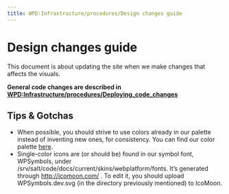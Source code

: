 ```yaml
---
title: WPD:Infrastructure/procedures/Design changes guide
---
```

<h1><span class="mw-headline" id="Design_changes_guide">Design changes guide</span></h1>
<p>This document is about updating the site when we make changes that affects the visuals.
</p><p><b>General code changes are described in <a href="/wiki/WPD:Infrastructure/procedures/Deploying_code_changes" title="WPD:Infrastructure/procedures/Deploying code changes">WPD:Infrastructure/procedures/Deploying_code_changes</a></b>
</p>
<h2><span class="mw-headline" id="Tips_.26_Gotchas">Tips &amp; Gotchas</span></h2>
<ul><li> When possible, you should strive to use colors already in our palette instead of inventing new ones, for consistency. You can find our color palette <a rel="nofollow" class="external text" href="http://docs.webplatform.org/wiki/WPD:Design#Colors">here</a>.</li>
<li> Single-color icons are (or should be) found in our symbol font, WPSymbols, under /srv/salt/code/docs/current/skins/webplatform/fonts. It’s generated through <a rel="nofollow" class="external free" href="http://icomoon.com/">http://icomoon.com/</a> . To edit it, you should upload WPSymbols.dev.svg (in the directory previously mentioned) to IcoMoon.</li></ul>

<!-- 
NewPP limit report
CPU time usage: 0.006 seconds
Real time usage: 0.006 seconds
Preprocessor visited node count: 6/1000000
Preprocessor generated node count: 12/1000000
Post‐expand include size: 0/2097152 bytes
Template argument size: 0/2097152 bytes
Highest expansion depth: 2/40
Expensive parser function count: 0/100
-->

<!-- 
Transclusion expansion time report (%,ms,calls,template)
100.00%    0.000      1 - -total
-->

<!-- Saved in parser cache with key wpwiki:pcache:idhash:9378-0!*!0!!*!*!*!esi=1 and timestamp 20150731153817 and revision id 100762
 -->
